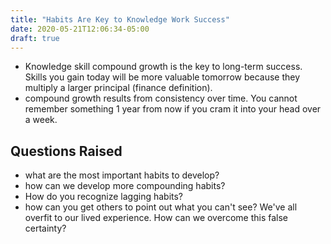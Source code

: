 ```yaml
---
title: "Habits Are Key to Knowledge Work Success"
date: 2020-05-21T12:06:34-05:00
draft: true
---
```


- Knowledge skill compound growth is the key to long-term success. Skills you
  gain today will be more valuable tomorrow because they multiply a larger
  principal (finance definition).
- compound growth results from consistency over time. You cannot remember
  something 1 year from now if you cram it into your head over a week.

## Questions Raised
- what are the most important habits to develop?
- how can we develop more compounding habits?
- How do you recognize lagging habits?
- how can you get others to point out what you can't see? We've all overfit to
  our lived experience. How can we overcome this false certainty?


